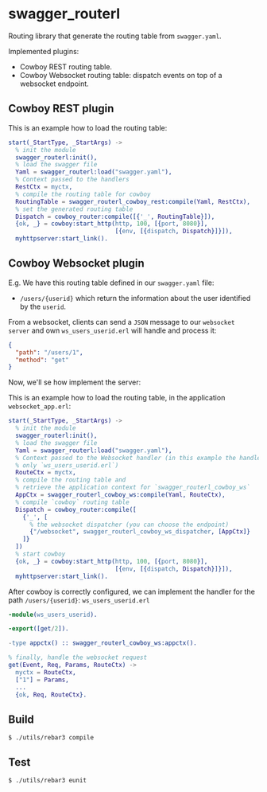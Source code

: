 swagger_routerl
===============

Routing library that generate the routing table from `swagger.yaml`.

Implemented plugins:

- Cowboy REST routing table.
- Cowboy Websocket routing table: dispatch events on top of a
  websocket endpoint.

Cowboy REST plugin
------------------

This is an example how to load the routing table:

```erlang
start(_StartType, _StartArgs) ->
  % init the module
  swagger_routerl:init(),
  % load the swagger file
  Yaml = swagger_routerl:load("swagger.yaml"),
  % Context passed to the handlers
  RestCtx = myctx,
  % compile the routing table for cowboy
  RoutingTable = swagger_routerl_cowboy_rest:compile(Yaml, RestCtx),
  % set the generated routing table
  Dispatch = cowboy_router:compile([{'_', RoutingTable}]),
  {ok, _} = cowboy:start_http(http, 100, [{port, 8080}],
                              [{env, [{dispatch, Dispatch}]}]),
  myhttpserver:start_link().
```

Cowboy Websocket plugin
-----------------------

E.g. We have this routing table defined in our `swagger.yaml` file:

 - `/users/{userid}` which return the information about the user identified by
   the `userid`.

From a websocket, clients can send a `JSON` message to our
`websocket server` and own `ws_users_userid.erl` will handle and process it:

```json
{
  "path": "/users/1",
  "method": "get"
}
```

Now, we'll se how implement the server:

This is an example how to load the routing table, in the application
`websocket_app.erl`:

```erlang
start(_StartType, _StartArgs) ->
  % init the module
  swagger_routerl:init(),
  % load the swagger file
  Yaml = swagger_routerl:load("swagger.yaml"),
  % Context passed to the Websocket handler (in this example the handler is
  % only `ws_users_userid.erl`)
  RouteCtx = myctx,
  % compile the routing table and
  % retrieve the application context for `swagger_routerl_cowboy_ws`
  AppCtx = swagger_routerl_cowboy_ws:compile(Yaml, RouteCtx),
  % compile `cowboy` routing table
  Dispatch = cowboy_router:compile([
    {'_', [
      % the websocket dispatcher (you can choose the endpoint)
      {"/websocket", swagger_routerl_cowboy_ws_dispatcher, [AppCtx]}
    ]}
  ])
  % start cowboy
  {ok, _} = cowboy:start_http(http, 100, [{port, 8080}],
                              [{env, [{dispatch, Dispatch}]}]),
  myhttpserver:start_link().
```

After cowboy is correctly configured, we can implement the handler for the
path `/users/{userid}`: `ws_users_userid.erl`

```erlang
-module(ws_users_userid).

-export([get/2]).

-type appctx() :: swagger_routerl_cowboy_ws:appctx().

% finally, handle the websocket request
get(Event, Req, Params, RouteCtx) ->
  myctx = RouteCtx,
  ["1"] = Params,
  ...
  {ok, Req, RouteCtx}.
```

Build
-----

    $ ./utils/rebar3 compile

Test
----

    $ ./utils/rebar3 eunit
